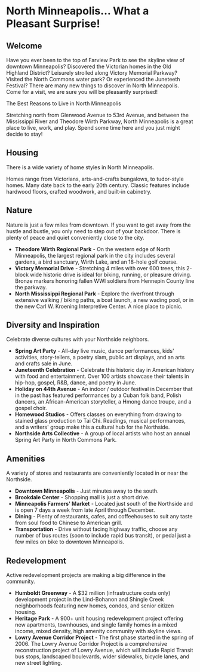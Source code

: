 # North Minneapolis... What a Pleasant Surprise!

## Welcome

Have you ever been to the top of Farview Park to see the skyline view of downtown Minneapolis? Discovered the Victorian homes in the Old Highland District? Leisurely strolled along Victory Memorial Parkway? Visited the North Commons water park? Or experienced the Juneteeth Festival? There are many new things to discover in North Minneapolis. Come for a visit, we are sure you will be pleasantly surprised!

The Best Reasons to Live in North Minneapolis

Stretching north from Glenwood Avenue to 53rd Avenue, and between the Mississippi River and Theodore Wirth Parkway, North Minneapolis is a great place to live, work, and play. Spend some time here and you just might decide to stay!

## Housing
There is a wide variety of home styles in North Minneapolis.

Homes range from Victorians, arts-and-crafts bungalows, to tudor-style homes. Many date back to the early 20th century. Classic features include hardwood floors, crafted woodwork, and built-in cabinetry.

## Nature
Nature is just a few miles from downtown. If you want to get away from the hustle and bustle, you only need to step out of your backdoor. There is plenty of peace and quiet conveniently close to the city.

* **Theodore Wirth Regional Park** - On the western edge of North Minneapolis, the largest regional park in the city includes several gardens, a bird sanctuary, Wirth Lake, and an 18-hole golf course.
* **Victory Memorial Drive** - Stretching 4 miles with over 600 trees, this 2-block wide historic drive is ideal for biking, running, or pleasure driving. Bronze markers honoring fallen WWI soldiers from Hennepin County line the parkway.
* **North Mississippi Regional Park** - Explore the riverfront through extensive walking / biking paths, a boat launch, a new wading pool, or in the new Carl W. Kroening Interpretive Center. A nice place to picnic.

## Diversity and Inspiration
Celebrate diverse cultures with your Northside neighbors.

* **Spring Art Party** - All-day live music, dance performances, kids' activities, story-tellers, a poetry slam, public art displays, and an arts and crafts sale in June.
* **Juneteenth Celebration** - Celebrate this historic day in American history with food and entertainment. Over 100 artists showcase their talents in hip-hop, gospel, R&B, dance, and poetry in June.
* **Holiday on 44th Avenue** - An indoor / outdoor festival in December that in the past has featured performances by a Cuban folk band, Polish dancers, an African-American storyteller, a Hmong dance troupe, and a gospel choir.
* **Homewood Studios** - Offers classes on everything from drawing to stained glass production to Tai Chi. Readings, musical performances, and a writers' group make this a cultural hub for the Northside.
* **Northside Arts Collective** - A group of local artists who host an annual Spring Art Party in North Commons Park.

## Amenities
A variety of stores and restaurants are conveniently located in or near the Northside.

* **Downtown Minneapolis** - Just minutes away to the south.
* **Brookdale Center** - Shopping mall is just a short drive.
* **Minneapolis Farmers' Market** - Located just south of the Northside and is open 7 days a week from late April through December.
* **Dining** - Plenty of restaurants, cafes, and coffeehouses to suit any taste from soul food to Chinese to American grill.
* **Transportation** - Drive without facing highway traffic, choose any number of bus routes (soon to include rapid bus transit), or pedal just a few miles on bike to downtown Minneapolis.

## Redevelopment
Active redevelopment projects are making a big difference in the community.

* **Humboldt Greenway** - A $32 million (infrastructure costs only) development project in the Lind-Bohanon and Shingle Creek neighborhoods featuring new homes, condos, and senior citizen housing.
* **Heritage Park** - A 900+ unit housing redevelopment project offering new apartments, townhouses, and single family homes in a mixed income, mixed density, high amenity community with skyline views.
* **Lowry Avenue Corridor Project** - The first phase started in the spring of 2006. The Lowry Avenue Corridor Project is a comprehensive reconstruction project of Lowry Avenue, which will include Rapid Transit bus stops, landscaped boulevards, wider sidewalks, bicycle lanes, and new street lighting. 
